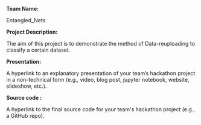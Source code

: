 **Team Name:** 

Entangled_Nets

**Project Description:**

The aim of this project is to demonstrate the method of Data-reuploading to classify a certain dataset.

**Presentation:**

A hyperlink to an explanatory presentation of your team’s hackathon project in a non-technical form (e.g., video, blog post, jupyter notebook, website, slideshow, etc.).

**Source code :**

A hyperlink to the final source code for your team's hackathon project (e.g., a GitHub repo).
